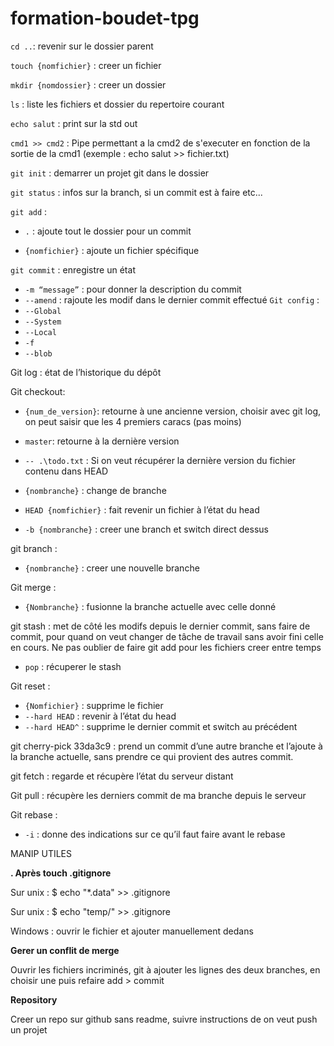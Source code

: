 # formation-boudet-tpg



``cd ..``: revenir sur le dossier parent


``touch {nomfichier}`` : creer un fichier

``mkdir {nomdossier}`` : creer un dossier

``ls`` : liste les fichiers et dossier du repertoire courant

``echo salut`` : print sur la std out

``cmd1 >> cmd2`` : Pipe permettant a la cmd2 de s'executer en fonction de la sortie de la cmd1 (exemple : echo salut >> fichier.txt)

```git init``` : demarrer un projet git dans le dossier

``git status`` : infos sur la branch, si un commit est à faire etc...

``git add`` : 
- ``.`` : ajoute tout le dossier pour un commit

- ``{nomfichier}`` : ajoute un fichier spécifique

``git commit`` : enregistre un état
- ``-m “message”`` : pour donner la description du commit
- ``--amend`` : rajoute les modif dans le dernier commit effectué 
``Git config`` : 
- ``--Global``
- ``--System``
- ``--Local``
- ``-f``
- ``--blob``


Git log : état de l’historique du dépôt

Git checkout:
- ``{num_de_version}``: retourne à une ancienne version, choisir avec git log, on peut saisir que les 4 premiers caracs (pas moins)
- ``master``: retourne à la dernière version
- ``-- .\todo.txt`` : Si on veut récupérer la dernière version du fichier contenu dans HEAD
- ``{nombranche}`` : change de branche 

- ``HEAD {nomfichier}`` : fait revenir un fichier à l’état du head
- ``-b {nombranche}`` : creer une branch et switch direct dessus

git branch :
- ``{nombranche}`` : creer une nouvelle branche

Git merge :
- ``{Nombranche}`` : fusionne la branche actuelle avec celle donné

git stash : met de côté les modifs depuis le dernier commit, sans faire de commit, pour quand on veut changer de tâche de travail sans avoir fini celle en cours. Ne pas oublier de faire git add pour les fichiers creer entre temps
- ``pop`` : récuperer le stash

Git reset :
- ``{Nomfichier}`` : supprime le fichier
- ``--hard HEAD`` : revenir à l’état du head
- ``--hard HEAD^`` : supprime le dernier commit et switch au précédent


git cherry-pick 33da3c9 : prend un commit d’une autre branche et l’ajoute à la branche actuelle, sans prendre ce qui provient des autres commit.

git fetch : regarde et récupère l’état du serveur distant

Git pull : récupère les derniers commit de ma branche depuis le serveur

Git rebase :
- ``-i`` : donne des indications sur ce qu’il faut faire avant le rebase

MANIP UTILES

**. Après touch .gitignore**

Sur unix : $ echo "*.data" >> .gitignore

Sur unix : $ echo "temp/" >> .gitignore

Windows : ouvrir le fichier et ajouter manuellement dedans

**Gerer un conflit de merge**

Ouvrir les fichiers incriminés, git à ajouter les lignes des deux branches, en choisir une puis refaire add > commit

**Repository**

Creer un repo sur github sans readme, suivre instructions de on veut push un projet
